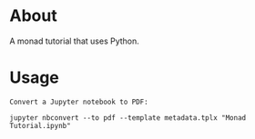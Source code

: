 # About
A monad tutorial that uses Python.

# Usage
```
Convert a Jupyter notebook to PDF:

jupyter nbconvert --to pdf --template metadata.tplx "Monad Tutorial.ipynb"
```
